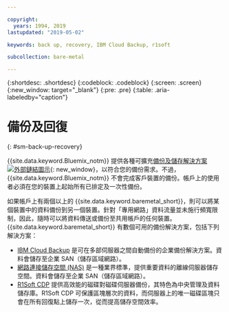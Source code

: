 ```yaml
---

copyright:
  years: 1994, 2019
lastupdated: "2019-05-02"

keywords: back up, recovery, IBM Cloud Backup, r1soft

subcollection: bare-metal

---
```


{:shortdesc: .shortdesc}
{:codeblock: .codeblock}
{:screen: .screen}
{:new_window: target="_blank"}
{:pre: .pre}
{:table: .aria-labeledby="caption"}


# 備份及回復
{: #sm-back-up-recovery}

{{site.data.keyword.Bluemix_notm}} 提供各種可擴充[備份及儲存解決方案 ![外部鏈結圖示](../icons/launch-glyph.svg "外部鏈結圖示")](https://www.ibm.com/cloud/storage){: new_window}，以符合您的備份需求。不過，{{site.data.keyword.Bluemix_notm}} 不會完成客戶裝置的備份。帳戶上的使用者必須在您的裝置上起始所有已排定及一次性備份。

如果帳戶上有兩個以上的 {{site.data.keyword.baremetal_short}}，則可以將某個裝置中的資料備份到另一個裝置。針對「專用網路」資料流量並未施行頻寬限制，因此，隨時可以將資料傳送或備份至共用帳戶的任何裝置。{{site.data.keyword.baremetal_short}} 有數個可用的備份解決方案，包括下列解決方案：

* [IBM Cloud Backup](/docs/infrastructure/Backup?topic=Backup-getting-started#getting-started) 是可在多部伺服器之間自動備份的企業備份解決方案。資料會儲存至企業 SAN（儲存區域網路）。
* [網路連接儲存空間 (NAS)](/docs/infrastructure/network-attached-storage?topic=network-attached-storage-GettingStarted#GettingStarted) 是一種業界標準，提供重要資料的離線伺服器儲存空間。資料會儲存至企業 SAN（儲存區域網路）。
* [R1Soft CDP](/docs/infrastructure/software?topic=software-ordering-r1soft#ordering-r1soft) 提供高效能的磁碟對磁碟伺服器備份，其特色為中央管理及資料儲存庫。R1Soft CDP 可保護區塊層次的資料，而伺服器上的唯一磁碟區塊只會在所有回復點上儲存一次，從而提高儲存空間效率。
